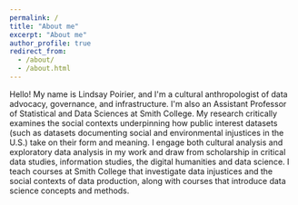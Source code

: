 ```yaml
---
permalink: /
title: "About me"
excerpt: "About me"
author_profile: true
redirect_from: 
  - /about/
  - /about.html
---
```


Hello! My name is Lindsay Poirier, and I'm a cultural anthropologist of data advocacy, governance, and infrastructure. I'm also an Assistant Professor of Statistical and Data Sciences at Smith College. My research critically examines the social contexts underpinning how public interest datasets (such as datasets documenting social and environmental injustices in the U.S.) take on their form and meaning. I engage both cultural analysis and exploratory data analysis in my work and draw from scholarship in critical data studies, information studies, the digital humanities and data science. I teach courses at Smith College that investigate data injustices and the social contexts of data production, along with courses that introduce data science concepts and methods. 
